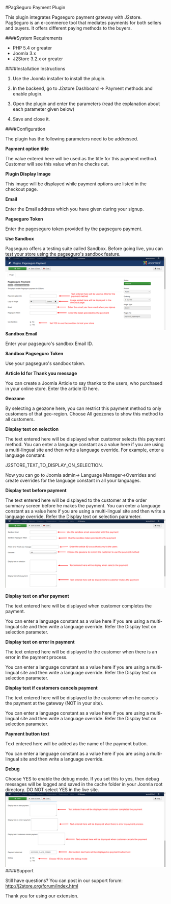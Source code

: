 #PagSeguro Payment Plugin

This plugin integrates Pagseguro payment gateway with J2store. PagSeguro is an e-commerce tool that mediates payments for both sellers and buyers. It offers different paying methods to the buyers.

####System Requirements

* PHP 5.4 or greater
* Joomla 3.x
* J2Store 3.2.x or greater

####Installation Instructions

1. Use the Joomla installer to install the plugin.

2. In the backend, go to J2store Dashboard -> Payment methods and enable plugin.

3. Open the plugin and enter the parameters (read the explanation about each parameter given below)

4. Save and close it.

####Configuration

The plugin has the following parameters need to be addressed.

**Payment option title**

  The value entered here will be used as the title for this payment method. Customer will see this value when he checks out.
  
**Plugin Display Image**

  This image will be displayed while payment options are listed in the checkout page.
  
**Email**

  Enter the Email address which you have given during your signup.
  
**Pagseguro Token**

  Enter the pageseguro token provided by the pagseguro payment.
  
**Use Sandbox**

  Pagseguro offers a testing suite called Sandbox. Before going live, you can test your store using the pagseguro's sandbox feature.
  ![](./assets/images/pagseguro_1.png)
**Sandbox Email**

  Enter your pagseguro's sandbox Email ID.
  
**Sandbox Pagseguro Token**

  Use your pagseguro's sandbox token.
  
**Article Id for Thank you message**

  You can create a Joomla Article to say thanks to the users, who purchased in your online store. Enter the article ID here.
  
**Geozone**

  By selecting a geozone here, you can restrict this payment method to only customers of that geo-region. Choose All geozones to show this method to all customers.
  
**Display text on selection**

  The text entered here will be displayed when customer selects this payment method. You can enter a language constant as a value here if you are using a multi-lingual site and then write a language override. For example, enter a language constant:

  J2STORE_TEXT_TO_DISPLAY_ON_SELECTION.

  Now you can go to Joomla admin-> Language Manager->Overrides and create overrides for the language constant in all your languages.
  
**Display text before payment**

  The text entered here will be displayed to the customer at the order summary screen before he makes the payment. You can enter a language constant as a value here if you are using a multi-lingual site and then write a language override. Refer the Display text on selection parameter.
  ![](./assets/images/pagseguro_2.png)
  
**Display text on after payment**

  The text entered here will be displayed when customer completes the payment.

  You can enter a language constant as a value here if you are using a multi-lingual site and then write a language override. Refer the Display text on selection parameter.
  
**Display text on error in payment**

  The text entered here will be displayed to the customer when there is an error in the payment process.

  You can enter a language constant as a value here if you are using a multi-lingual site and then write a language override. Refer the Display text on selection parameter.
  
**Display text if customers cancels payment**

  The text entered here will be displayed to the customer when he cancels the payment at the gateway (NOT in your site).

  You can enter a language constant as a value here if you are using a multi-lingual site and then write a language override. Refer the Display text on selection parameter.

**Payment button text**

  Text entered here will be added as the name of the payment button.

  You can enter a language constant as a value here if you are using a multi-lingual site and then write a language override.
  
**Debug**

  Choose YES to enable the debug mode. If you set this to yes, then debug messages will be logged and saved in the cache folder in your Joomla root directory. DO NOT select YES in the live site.
  ![](./assets/images/pagseguro_3.png)
####Support

Still have questions? You can post in our support forum: http://j2store.org/forum/index.html

Thank you for using our extension.